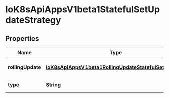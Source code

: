 
# IoK8sApiAppsV1beta1StatefulSetUpdateStrategy

## Properties
Name | Type | Description | Notes
------------ | ------------- | ------------- | -------------
**rollingUpdate** | [**IoK8sApiAppsV1beta1RollingUpdateStatefulSetStrategy**](IoK8sApiAppsV1beta1RollingUpdateStatefulSetStrategy.md) | RollingUpdate is used to communicate parameters when Type is RollingUpdateStatefulSetStrategyType. |  [optional]
**type** | **String** | Type indicates the type of the StatefulSetUpdateStrategy. |  [optional]




